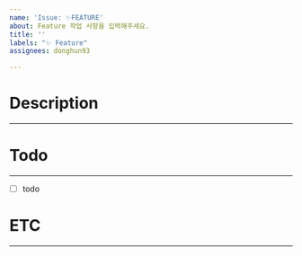 ```yaml
---
name: 'Issue: ✨FEATURE'
about: Feature 작업 사항을 입력해주세요.
title: ''
labels: "✨ Feature"
assignees: donghun93

---
```


# Description
---

# Todo
---
* [ ] todo

# ETC
---
